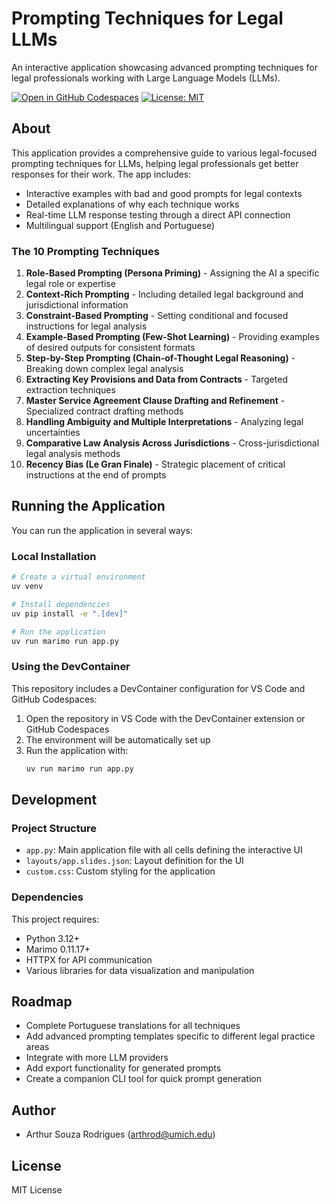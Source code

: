 # Prompting Techniques for Legal LLMs

An interactive application showcasing advanced prompting techniques for legal professionals working with Large Language Models (LLMs).

[![Open in GitHub Codespaces](https://github.com/codespaces/badge.svg)](https://codespaces.new/arthrod/prompting)
[![License: MIT](https://img.shields.io/badge/License-MIT-yellow.svg)](https://opensource.org/licenses/MIT)

## About

This application provides a comprehensive guide to various legal-focused prompting techniques for LLMs, helping legal professionals get better responses for their work. The app includes:

- Interactive examples with bad and good prompts for legal contexts
- Detailed explanations of why each technique works
- Real-time LLM response testing through a direct API connection
- Multilingual support (English and Portuguese)

### The 10 Prompting Techniques

1. **Role-Based Prompting (Persona Priming)** - Assigning the AI a specific legal role or expertise
2. **Context-Rich Prompting** - Including detailed legal background and jurisdictional information
3. **Constraint-Based Prompting** - Setting conditional and focused instructions for legal analysis
4. **Example-Based Prompting (Few-Shot Learning)** - Providing examples of desired outputs for consistent formats
5. **Step-by-Step Prompting (Chain-of-Thought Legal Reasoning)** - Breaking down complex legal analysis
6. **Extracting Key Provisions and Data from Contracts** - Targeted extraction techniques
7. **Master Service Agreement Clause Drafting and Refinement** - Specialized contract drafting methods
8. **Handling Ambiguity and Multiple Interpretations** - Analyzing legal uncertainties
9. **Comparative Law Analysis Across Jurisdictions** - Cross-jurisdictional legal analysis methods
10. **Recency Bias (Le Gran Finale)** - Strategic placement of critical instructions at the end of prompts

## Running the Application

You can run the application in several ways:

### Local Installation

```bash
# Create a virtual environment
uv venv

# Install dependencies
uv pip install -e ".[dev]"

# Run the application
uv run marimo run app.py
```

### Using the DevContainer

This repository includes a DevContainer configuration for VS Code and GitHub Codespaces:

1. Open the repository in VS Code with the DevContainer extension or GitHub Codespaces
2. The environment will be automatically set up
3. Run the application with:
   ```bash
   uv run marimo run app.py
   ```

## Development

### Project Structure

- `app.py`: Main application file with all cells defining the interactive UI
- `layouts/app.slides.json`: Layout definition for the UI
- `custom.css`: Custom styling for the application

### Dependencies

This project requires:
- Python 3.12+
- Marimo 0.11.17+
- HTTPX for API communication
- Various libraries for data visualization and manipulation

## Roadmap

- Complete Portuguese translations for all techniques
- Add advanced prompting templates specific to different legal practice areas
- Integrate with more LLM providers
- Add export functionality for generated prompts
- Create a companion CLI tool for quick prompt generation

## Author

- Arthur Souza Rodrigues (arthrod@umich.edu)

## License

MIT License
